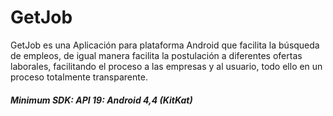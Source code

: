 # GetJob
GetJob es una Aplicación para plataforma Android que facilita la búsqueda de empleos, de igual manera facilita la postulación a diferentes ofertas laborales, facilitando el proceso a las empresas y al usuario, todo ello en un proceso totalmente transparente. 
##### Minimum SDK: API 19: Android 4,4 (KitKat)
